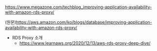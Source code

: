 https://www.megazone.com/techblog_improving-application-availability-with-amazon-rds-proxy/

(원문)https://aws.amazon.com/ko/blogs/database/improving-application-availability-with-amazon-rds-proxy/

- RDS Proxy 소개
  - https://www.learnaws.org/2020/12/13/aws-rds-proxy-deep-dive/


